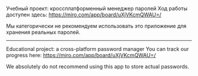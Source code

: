 Учебный проект: кроссплатформенный менеджер паролей
Ход работы доступен здесь: https://miro.com/app/board/uXjVKcmQWAU=/

Мы категорически не рекомендуем использовать это приложение для хранения реальных паролей.

------------------------------------------------------------------------------------------

Educational project: a cross-platform password manager
You can track our progress here: https://miro.com/app/board/uXjVKcmQWAU=/

We absolutely do not recommend using this app to store actual passwords.
